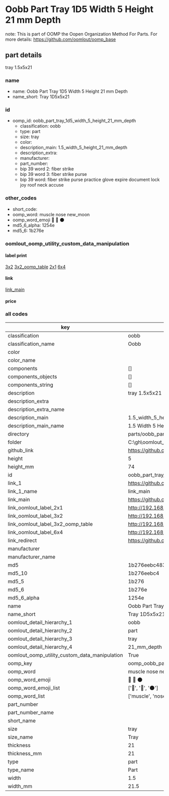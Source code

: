 # Oobb Part Tray 1D5 Width 5 Height 21 mm Depth  

note: This is part of OOMP the Oopen Organization Method For Parts. For more details: https://github.com/oomlout/oomp_base

##  part details
  



tray 1.5x5x21



### name
* name: Oobb Part Tray 1D5 Width 5 Height 21 mm Depth
* name_short: Tray 1D5x5x21 
### id
* oomp_id: oobb_part_tray_1d5_width_5_height_21_mm_depth
  * classification: oobb
  * type: part
  * size: tray
  * color: 
  * description_main: 1.5_width_5_height_21_mm_depth
  * description_extra: 
  * manufacturer: 
  * part_number: 
  * bip 39 word 2: fiber strike
  * bip 39 word 3: fiber strike purse
  * bip 39 word: fiber strike purse practice glove expire document lock joy roof neck accuse

### other_codes
* short_code: 
* oomp_word: muscle nose new_moon
* oomp_word_emoji :muscle: :nose: :new_moon:
* md5_6_alpha: 1254e
* md5_6: 1b276e






### oomlout_oomp_utility_custom_data_manipulation
#### label print
[3x2](http://192.168.1.245:1112/?label=oomp%201254e)
[3x2_oomp_table](http://192.168.1.108:1112/?label=oomp%201254e)
[2x1](http://192.168.1.242:1112/?label=oomp%201254e)
[6x4](http://192.168.1.55:1112/?label=oomp%201254e)    

#### link

[link_main](https://github.com/oomlout/oomlout_oobb_version_4_generated_parts/tree/main/navigation_oomp/oobb/part/tray/1.5_width_5_height_21_mm_depth/part)                              

#### price







### all codes 
| key | value |  
| --- | --- |  
| classification | oobb |  
| classification_name | Oobb |  
| color |  |  
| color_name |  |  
| components | [] |  
| components_objects | [] |  
| components_string | [] |  
| description | tray 1.5x5x21 |  
| description_extra |  |  
| description_extra_name |  |  
| description_main | 1.5_width_5_height_21_mm_depth |  
| description_main_name | 1.5 Width 5 Height 21 mm Depth |  
| directory | parts/oobb_part_tray_1d5_width_5_height_21_mm_depth |  
| folder | C:\gh\oomlout_oobb_version_4_generated_parts\parts\oobb_part_tray_1d5_width_5_height_21_mm_depth |  
| github_link | https://github.com/oomlout/oomlout_oomp_part_src/tree/main/parts/oobb_part_tray_1d5_width_5_height_21_mm_depth |  
| height | 5 |  
| height_mm | 74 |  
| id | oobb_part_tray_1d5_width_5_height_21_mm_depth |  
| link_1 | https://github.com/oomlout/oomlout_oobb_version_4_generated_parts/tree/main/navigation_oomp/oobb/part/tray/1.5_width_5_height_21_mm_depth/part |  
| link_1_name | link_main |  
| link_main | https://github.com/oomlout/oomlout_oobb_version_4_generated_parts/tree/main/navigation_oomp/oobb/part/tray/1.5_width_5_height_21_mm_depth/part |  
| link_oomlout_label_2x1 | http://192.168.1.242:1112/?label=oomp%201254e |  
| link_oomlout_label_3x2 | http://192.168.1.245:1112/?label=oomp%201254e |  
| link_oomlout_label_3x2_oomp_table | http://192.168.1.108:1112/?label=oomp%201254e |  
| link_oomlout_label_6x4 | http://192.168.1.55:1112/?label=oomp%201254e |  
| link_redirect | https://github.com/oomlout/oomlout_oobb_version_4_generated_parts/tree/main/parts/oobb_tray_1d5_05_21 |  
| manufacturer |  |  
| manufacturer_name |  |  
| md5 | 1b276eebc483680d41b1da975d35c2ad |  
| md5_10 | 1b276eebc4 |  
| md5_5 | 1b276 |  
| md5_6 | 1b276e |  
| md5_6_alpha | 1254e |  
| name | Oobb Part Tray 1D5 Width 5 Height 21 mm Depth |  
| name_short | Tray 1D5x5x21  |  
| oomlout_detail_hierarchy_1 | oobb |  
| oomlout_detail_hierarchy_2 | part |  
| oomlout_detail_hierarchy_3 | tray |  
| oomlout_detail_hierarchy_4 | 21_mm_depth |  
| oomlout_oomp_utility_custom_data_manipulation | True |  
| oomp_key | oomp_oobb_part_tray_1d5_width_5_height_21_mm_depth |  
| oomp_word | muscle nose new_moon |  
| oomp_word_emoji | :muscle: :nose: :new_moon: |  
| oomp_word_emoji_list | [':muscle:', ':nose:', ':new_moon:'] |  
| oomp_word_list | ['muscle', 'nose', 'new_moon'] |  
| part_number |  |  
| part_number_name |  |  
| short_name |  |  
| size | tray |  
| size_name | Tray |  
| thickness | 21 |  
| thickness_mm | 21 |  
| type | part |  
| type_name | Part |  
| width | 1.5 |  
| width_mm | 21.5 |  

